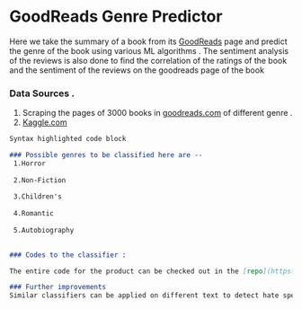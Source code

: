 # GoodReads Genre Predictor 
 
Here we take the summary of a book from its [GoodReads](https://www.goodreads.com/) page and predict the genre of the book using various ML algorithms . The sentiment analysis of the reviews is also done to find the correlation of the ratings of the book and the sentiment of the reviews on the goodreads page of the book 


### Data Sources . 

1. Scraping the pages of 3000 books in [goodreads.com](https://www.goodreads.com/) of different genre .
2. [Kaggle.com](https://www.kaggle.com/gnanesh/goodreads-book-reviews)

```markdown
Syntax highlighted code block

### Possible genres to be classified here are -- 
 1.Horror
 
 2.Non-Fiction
 
 3.Children's
 
 4.Romantic
 
 5.Autobiography
 

### Codes to the classifier : 

The entire code for the product can be checked out in the [repo](https://github.com/cyberninja22/Goodreads_Genre_Predictor). 

### Further improvements 
Similar classifiers can be applied on different text to detect hate speech, spam comments . The next build will be to extend the classifiers to hate speech detection . 


